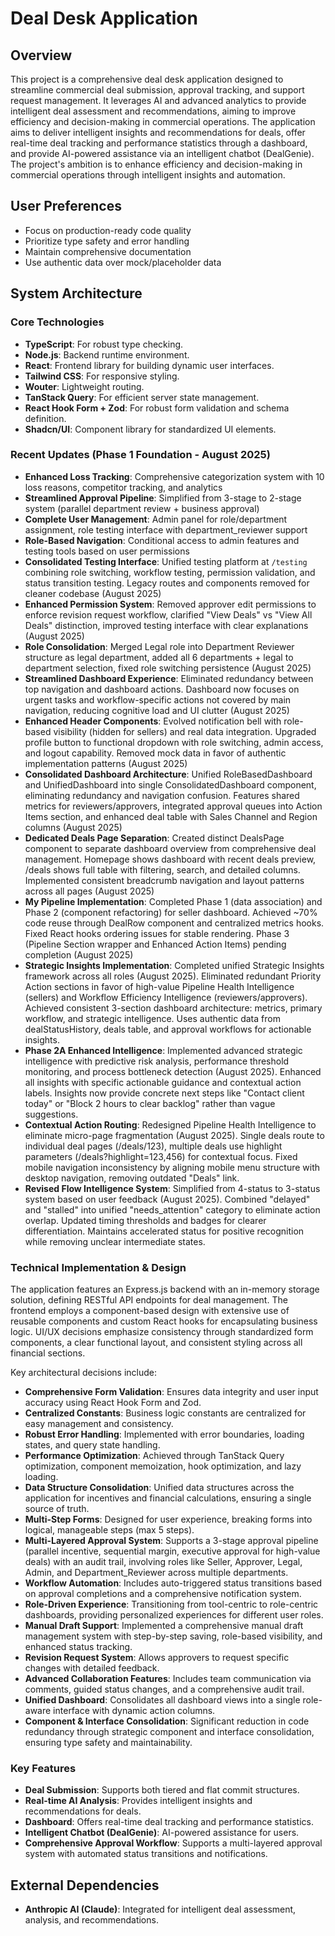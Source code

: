 # Deal Desk Application

## Overview
This project is a comprehensive deal desk application designed to streamline commercial deal submission, approval tracking, and support request management. It leverages AI and advanced analytics to provide intelligent deal assessment and recommendations, aiming to improve efficiency and decision-making in commercial operations. The application aims to deliver intelligent insights and recommendations for deals, offer real-time deal tracking and performance statistics through a dashboard, and provide AI-powered assistance via an intelligent chatbot (DealGenie). The project's ambition is to enhance efficiency and decision-making in commercial operations through intelligent insights and automation.

## User Preferences
- Focus on production-ready code quality
- Prioritize type safety and error handling
- Maintain comprehensive documentation
- Use authentic data over mock/placeholder data

## System Architecture

### Core Technologies
- **TypeScript**: For robust type checking.
- **Node.js**: Backend runtime environment.
- **React**: Frontend library for building dynamic user interfaces.
- **Tailwind CSS**: For responsive styling.
- **Wouter**: Lightweight routing.
- **TanStack Query**: For efficient server state management.
- **React Hook Form + Zod**: For robust form validation and schema definition.
- **Shadcn/UI**: Component library for standardized UI elements.

### Recent Updates (Phase 1 Foundation - August 2025)
- **Enhanced Loss Tracking**: Comprehensive categorization system with 10 loss reasons, competitor tracking, and analytics
- **Streamlined Approval Pipeline**: Simplified from 3-stage to 2-stage system (parallel department review + business approval)
- **Complete User Management**: Admin panel for role/department assignment, role testing interface with department_reviewer support
- **Role-Based Navigation**: Conditional access to admin features and testing tools based on user permissions
- **Consolidated Testing Interface**: Unified testing platform at `/testing` combining role switching, workflow testing, permission validation, and status transition testing. Legacy routes and components removed for cleaner codebase (August 2025)
- **Enhanced Permission System**: Removed approver edit permissions to enforce revision request workflow, clarified "View Deals" vs "View All Deals" distinction, improved testing interface with clear explanations (August 2025)
- **Role Consolidation**: Merged Legal role into Department Reviewer structure as legal department, added all 6 departments + legal to department selection, fixed role switching persistence (August 2025)
- **Streamlined Dashboard Experience**: Eliminated redundancy between top navigation and dashboard actions. Dashboard now focuses on urgent tasks and workflow-specific actions not covered by main navigation, reducing cognitive load and UI clutter (August 2025)
- **Enhanced Header Components**: Evolved notification bell with role-based visibility (hidden for sellers) and real data integration. Upgraded profile button to functional dropdown with role switching, admin access, and logout capability. Removed mock data in favor of authentic implementation patterns (August 2025)
- **Consolidated Dashboard Architecture**: Unified RoleBasedDashboard and UnifiedDashboard into single ConsolidatedDashboard component, eliminating redundancy and navigation confusion. Features shared metrics for reviewers/approvers, integrated approval queues into Action Items section, and enhanced deal table with Sales Channel and Region columns (August 2025)
- **Dedicated Deals Page Separation**: Created distinct DealsPage component to separate dashboard overview from comprehensive deal management. Homepage shows dashboard with recent deals preview, /deals shows full table with filtering, search, and detailed columns. Implemented consistent breadcrumb navigation and layout patterns across all pages (August 2025)
- **My Pipeline Implementation**: Completed Phase 1 (data association) and Phase 2 (component refactoring) for seller dashboard. Achieved ~70% code reuse through DealRow component and centralized metrics hooks. Fixed React hooks ordering issues for stable rendering. Phase 3 (Pipeline Section wrapper and Enhanced Action Items) pending completion (August 2025)
- **Strategic Insights Implementation**: Completed unified Strategic Insights framework across all roles (August 2025). Eliminated redundant Priority Action sections in favor of high-value Pipeline Health Intelligence (sellers) and Workflow Efficiency Intelligence (reviewers/approvers). Achieved consistent 3-section dashboard architecture: metrics, primary workflow, and strategic intelligence. Uses authentic data from dealStatusHistory, deals table, and approval workflows for actionable insights.
- **Phase 2A Enhanced Intelligence**: Implemented advanced strategic intelligence with predictive risk analysis, performance threshold monitoring, and process bottleneck detection (August 2025). Enhanced all insights with specific actionable guidance and contextual action labels. Insights now provide concrete next steps like "Contact client today" or "Block 2 hours to clear backlog" rather than vague suggestions.
- **Contextual Action Routing**: Redesigned Pipeline Health Intelligence to eliminate micro-page fragmentation (August 2025). Single deals route to individual deal pages (/deals/123), multiple deals use highlight parameters (/deals?highlight=123,456) for contextual focus. Fixed mobile navigation inconsistency by aligning mobile menu structure with desktop navigation, removing outdated "Deals" link.
- **Revised Flow Intelligence System**: Simplified from 4-status to 3-status system based on user feedback (August 2025). Combined "delayed" and "stalled" into unified "needs_attention" category to eliminate action overlap. Updated timing thresholds and badges for clearer differentiation. Maintains accelerated status for positive recognition while removing unclear intermediate states.

### Technical Implementation & Design
The application features an Express.js backend with an in-memory storage solution, defining RESTful API endpoints for deal management. The frontend employs a component-based design with extensive use of reusable components and custom React hooks for encapsulating business logic. UI/UX decisions emphasize consistency through standardized form components, a clear functional layout, and consistent styling across all financial sections.

Key architectural decisions include:
- **Comprehensive Form Validation**: Ensures data integrity and user input accuracy using React Hook Form and Zod.
- **Centralized Constants**: Business logic constants are centralized for easy management and consistency.
- **Robust Error Handling**: Implemented with error boundaries, loading states, and query state handling.
- **Performance Optimization**: Achieved through TanStack Query optimization, component memoization, hook optimization, and lazy loading.
- **Data Structure Consolidation**: Unified data structures across the application for incentives and financial calculations, ensuring a single source of truth.
- **Multi-Step Forms**: Designed for user experience, breaking forms into logical, manageable steps (max 5 steps).
- **Multi-Layered Approval System**: Supports a 3-stage approval pipeline (parallel incentive, sequential margin, executive approval for high-value deals) with an audit trail, involving roles like Seller, Approver, Legal, Admin, and Department_Reviewer across multiple departments.
- **Workflow Automation**: Includes auto-triggered status transitions based on approval completions and a comprehensive notification system.
- **Role-Driven Experience**: Transitioning from tool-centric to role-centric dashboards, providing personalized experiences for different user roles.
- **Manual Draft Support**: Implemented a comprehensive manual draft management system with step-by-step saving, role-based visibility, and enhanced status tracking.
- **Revision Request System**: Allows approvers to request specific changes with detailed feedback.
- **Advanced Collaboration Features**: Includes team communication via comments, guided status changes, and a comprehensive audit trail.
- **Unified Dashboard**: Consolidates all dashboard views into a single role-aware interface with dynamic action columns.
- **Component & Interface Consolidation**: Significant reduction in code redundancy through strategic component and interface consolidation, ensuring type safety and maintainability.

### Key Features
- **Deal Submission**: Supports both tiered and flat commit structures.
- **Real-time AI Analysis**: Provides intelligent insights and recommendations for deals.
- **Dashboard**: Offers real-time deal tracking and performance statistics.
- **Intelligent Chatbot (DealGenie)**: AI-powered assistance for users.
- **Comprehensive Approval Workflow**: Supports a multi-layered approval system with automated status transitions and notifications.

## External Dependencies
- **Anthropic AI (Claude)**: Integrated for intelligent deal assessment, analysis, and recommendations.